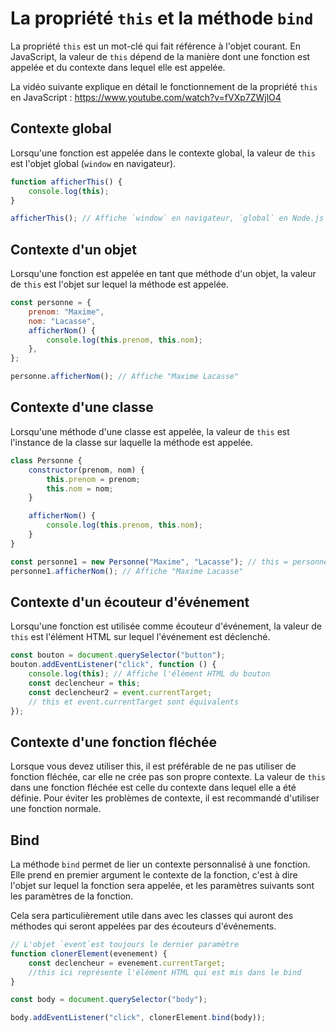 # La propriété `this` et la méthode `bind`

La propriété `this` est un mot-clé qui fait référence à l'objet courant. En JavaScript, la valeur de `this` dépend de la manière dont une fonction est appelée et du contexte dans lequel elle est appelée.

La vidéo suivante explique en détail le fonctionnement de la propriété `this` en JavaScript :
https://www.youtube.com/watch?v=fVXp7ZWjlO4

## Contexte global

Lorsqu'une fonction est appelée dans le contexte global, la valeur de `this` est l'objet global (`window` en navigateur).

```javascript
function afficherThis() {
    console.log(this);
}

afficherThis(); // Affiche `window` en navigateur, `global` en Node.js
```

## Contexte d'un objet

Lorsqu'une fonction est appelée en tant que méthode d'un objet, la valeur de `this` est l'objet sur lequel la méthode est appelée.

```javascript
const personne = {
    prenom: "Maxime",
    nom: "Lacasse",
    afficherNom() {
        console.log(this.prenom, this.nom);
    },
};

personne.afficherNom(); // Affiche "Maxime Lacasse"
```

## Contexte d'une classe

Lorsqu'une méthode d'une classe est appelée, la valeur de `this` est l'instance de la classe sur laquelle la méthode est appelée.

```javascript
class Personne {
    constructor(prenom, nom) {
        this.prenom = prenom;
        this.nom = nom;
    }

    afficherNom() {
        console.log(this.prenom, this.nom);
    }
}

const personne1 = new Personne("Maxime", "Lacasse"); // this = personne1
personne1.afficherNom(); // Affiche "Maxime Lacasse"
```

## Contexte d'un écouteur d'événement

Lorsqu'une fonction est utilisée comme écouteur d'événement, la valeur de `this` est l'élément HTML sur lequel l'événement est déclenché.

```javascript
const bouton = document.querySelector("button");
bouton.addEventListener("click", function () {
    console.log(this); // Affiche l'élément HTML du bouton
    const declencheur = this;
    const declencheur2 = event.currentTarget;
    // this et event.currentTarget sont équivalents
});
```

## Contexte d'une fonction fléchée

Lorsque vous devez utiliser this, il est préférable de ne pas utiliser de fonction fléchée, car elle ne crée pas son propre contexte. La valeur de `this` dans une fonction fléchée est celle du contexte dans lequel elle a été définie. Pour éviter les problèmes de contexte, il est recommandé d'utiliser une fonction normale.

## Bind

La méthode `bind` permet de lier un contexte personnalisé à une fonction. Elle prend en premier argument le contexte de la fonction, c'est à dire l'objet sur lequel la fonction sera appelée, et les paramètres suivants sont les paramètres de la fonction.

Cela sera particulièrement utile dans avec les classes qui auront des méthodes qui seront appelées par des écouteurs d'événements.

```javascript
// L'objet `event`est toujours le dernier paramètre
function clonerElement(evenement) {
    const declencheur = evenement.currentTarget;
    //this ici représente l'élément HTML qui est mis dans le bind
}

const body = document.querySelector("body");

body.addEventListener("click", clonerElement.bind(body));
```
